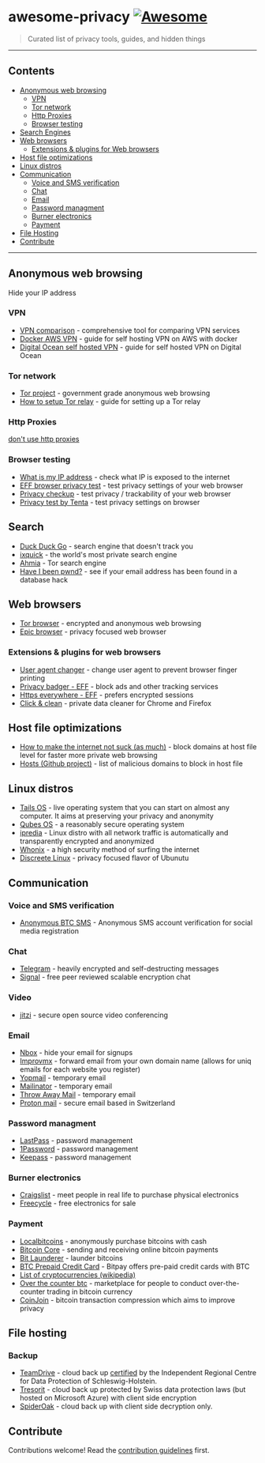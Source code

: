 # awesome-privacy [![Awesome](https://cdn.rawgit.com/sindresorhus/awesome/d7305f38d29fed78fa85652e3a63e154dd8e8829/media/badge.svg)](https://github.com/sindresorhus/awesome)

> Curated list of privacy tools, guides, and hidden things
----
## Contents
- [Anonymous web browsing](#anonymous-web-browsing)
  * [VPN](#vpn)
  * [Tor network](#tor-network)
  * [Http Proxies](#http-proxies)
  * [Browser testing](#browser-testing)
- [Search Engines](#search-engines)
- [Web browsers](#web-browsers)
  * [Extensions & plugins for Web browsers](#extensions---plugins-for-web-browsers)
- [Host file optimizations](#host-file-optimizations)
- [Linux distros](#linux-distros)
- [Communication](#communication)
  * [Voice and SMS verification](#voice-and-sms-verification)
  * [Chat](#chat)
  * [Email](#email)
  * [Password managment](#password-managment)
  * [Burner electronics](#burner-electronics)
  * [Payment](#payment)
- [File Hosting](#file-hosting)
- [Contribute](#contribute)

----

## Anonymous web browsing
Hide your IP address

### VPN
- [VPN comparison](https://thatoneprivacysite.net/simple-vpn-comparison-chart/) - comprehensive tool for comparing VPN services
- [Docker AWS VPN](https://gist.github.com/glennschler/63e3c3f93038cddb5204) - guide for self hosting VPN on AWS with docker
- [Digital Ocean self hosted VPN](https://www.digitalocean.com/community/tutorials/how-to-set-up-an-openvpn-server-on-ubuntu-16-04) - guide for self hosted VPN on Digital Ocean

### Tor network
- [Tor project](https://www.torproject.org) - government grade anonymous web browsing
- [How to setup Tor relay](https://www.torproject.org/docs/tor-doc-relay.html.en) - guide for setting up a Tor relay

### Http Proxies
[don't use http proxies](https://www.defcon.org/images/defcon-17/dc-17-presentations/defcon-17-edward_zaborowski-doppelganger.pdf)

### Browser testing
- [What is my IP address](http://whatismyipaddress.com/) - check what IP is exposed to the internet
- [EFF browser privacy test](https://panopticlick.eff.org/tracker) - test privacy settings of your web browser
- [Privacy checkup](https://ipinfo.info/html/privacy-check.php) - test privacy / trackability of your web browser
- [Privacy test by Tenta](https://tenta.com/test/) - test privacy settings on browser

## Search
- [Duck Duck Go](https://duckduckgo.com) - search engine that doesn't track you
- [ixquick](https://www.ixquick.com/) - the world's most private search engine
- [Ahmia](https://ahmia.fi/) - Tor search engine
- [Have I been pwnd?](https://haveibeenpwned.com/) - see if your email address has been found in a database hack

## Web browsers
- [Tor browser](https://www.torproject.org/projects/torbrowser.html.en) - encrypted and anonymous web browsing
- [Epic browser](https://www.epicbrowser.com/) - privacy focused web browser

### Extensions & plugins for web browsers
- [User agent changer](https://chrome.google.com/webstore/detail/user-agent-switcher-for-c/djflhoibgkdhkhhcedjiklpkjnoahfmg?hl=en-US) - change user agent to prevent browser finger printing
- [Privacy badger - EFF](https://www.eff.org/privacybadger) - block ads and other tracking services
- [Https everywhere - EFF](https://www.eff.org/https-everywhere) - prefers encrypted sessions
- [Click & clean](https://www.hotcleaner.com/clickclean_chrome.html) - private data cleaner for Chrome and Firefox

## Host file optimizations 
- [How to make the internet not suck (as much)](http://someonewhocares.org/hosts/) - block domains at host file level for faster more private web browsing
- [Hosts (Github project)](https://github.com/StevenBlack/hosts) - list of malicious domains to block in host file

## Linux distros
- [Tails OS](https://tails.boum.org/) - live operating system that you can start on almost any computer. It aims at preserving your privacy and anonymity
- [Qubes OS](https://www.qubes-os.org/) - a reasonably secure operating system
- [ipredia](http://www.ipredia.org/) - Linux distro with all network traffic is automatically and transparently encrypted and anonymized 
- [Whonix](https://www.whonix.org/) - a high security method of surfing the internet
- [Discreete Linux](https://www.privacy-cd.org/) - privacy focused flavor of Ubunutu

## Communication
### Voice and SMS verification
- [Anonymous BTC SMS](https://www.anonymousbtcsms.com) - Anonymous SMS account verification for social media registration

### Chat
- [Telegram](https://telegram.org/) - heavily encrypted and self-destructing messages
- [Signal](https://whispersystems.org/) - free peer reviewed scalable encryption chat

### Video
- [jitzi](https://jitsi.org/) - secure open source video conferencing 

### Email
- [Nbox](https://nbox.notif.me/) - hide your email for signups
- [Improvmx](http://improvmx.com/) - forward email from your own domain name (allows for uniq emails for each website you register)
- [Yopmail](http://www.yopmail.com/en/email-generator.php) - temporary email
- [Mailinator](https://www.mailinator.com/) - temporary email
- [Throw Away Mail](http://www.throwawaymail.com/) - temporary email
- [Proton mail](https://protonmail.com/) - secure email based in Switzerland

### Password managment
- [LastPass](https://www.lastpass.com/) - password management
- [1Password](https://1password.com/) - password management
- [Keepass](http://keepass.info/) - password management

### Burner electronics
- [Craigslist](https://craigslist.com) - meet people in real life to purchase physical electronics
- [Freecycle](https://www.freecycle.org/) - free electronics for sale

### Payment
- [Localbitcoins](https://localbitcoins.com/) - anonymously purchase bitcoins with cash
- [Bitcoin Core](https://bitcoin.org/en/download) - sending and receiving online bitcoin payments
- [Bit Launderer](https://bitlaunder.com/) - launder bitcoins
- [BTC Prepaid Credit Card](https://bitpay.com/card/) - Bitpay offers pre-paid credit cards with BTC
- [List of cryptocurrencies (wikipedia)](https://en.wikipedia.org/wiki/List_of_cryptocurrencies)
- [Over the counter btc](https://bitcoin-otc.com/) - marketplace for people to conduct over-the-counter trading in bitcoin currency
- [CoinJoin](https://en.bitcoin.it/wiki/CoinJoin) - bitcoin transaction compression which aims to improve privacy
## File hosting
### Backup
  - [TeamDrive](https://www.teamdrive.com/en/) - cloud back up [certified](https://www.teamdrive.com/en/certification/) by the Independent Regional Centre for Data Protection of Schleswig-Holstein.
  - [Tresorit](https://www.teamdrive.com/en/) - cloud back up protected by Swiss data protection laws (but hosted on Microsoft Azure) with client side encryption
  - [SpiderOak](https://www.teamdrive.com/en/) - cloud back up with client side decryption only.

## Contribute

Contributions welcome! Read the [contribution guidelines](contributing.md) first.
